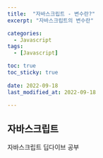 ```yaml
---
title:  "자바스크립트 - 변수란?" 
excerpt: "자바스크립트의 변수란"

categories:
  - Javascript
tags:
  - [Javascript]

toc: true
toc_sticky: true
 
date: 2022-09-18
last_modified_at: 2022-09-18

---
```


## 자바스크립트

자바스크립트 딥다이브 공부